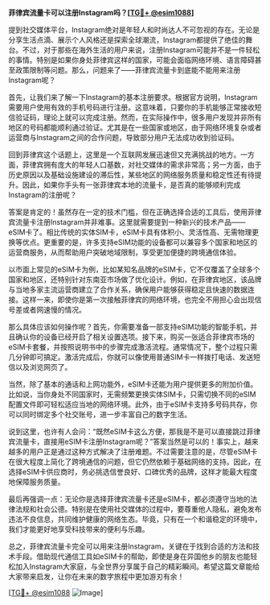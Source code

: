 **菲律宾流量卡可以注册Instagram吗？[[TG💪+ @esim1088](https://t.me/s/esim1088)]**

提到社交媒体平台，Instagram绝对是年轻人和时尚达人不可忽视的存在。无论是分享生活点滴、展示个人风格还是探索全球潮流，Instagram都提供了绝佳的舞台。不过，对于那些在海外生活的用户来说，注册Instagram可能并不是一件轻松的事情。特别是如果你身处菲律宾这样的国家，可能会面临网络环境、语言障碍甚至政策限制等问题。那么，问题来了——菲律宾流量卡到底能不能用来注册Instagram呢？

首先，让我们来了解一下Instagram的基本注册要求。根据官方说明，Instagram需要用户使用有效的手机号码进行注册。这意味着，只要你的手机能够正常接收短信验证码，理论上就可以完成注册。然而，在实际操作中，很多用户发现并非所有地区的号码都能顺利通过验证。尤其是在一些国家或地区，由于网络环境复杂或者运营商与Instagram之间的合作问题，导致部分用户无法成功收到验证码。

回到菲律宾这个话题上，这里是一个互联网发展迅速但又充满挑战的地方。一方面，菲律宾拥有庞大的年轻人口基数，对社交媒体的需求非常高；另一方面，由于历史原因以及基础设施建设的滞后性，某些地区的网络服务质量和稳定性还有待提升。因此，如果你手头有一张菲律宾本地的流量卡，是否真的能够顺利完成Instagram的注册呢？

答案是肯定的！虽然存在一定的技术门槛，但在正确选择合适的工具后，使用菲律宾流量卡注册Instagram并非难事。这里就需要提到一种新兴的技术产品——eSIM卡了。相比传统的实体SIM卡，eSIM卡具有体积小、灵活性高、无需物理更换等优点。更重要的是，许多支持eSIM功能的设备都可以兼容多个国家和地区的运营商服务，从而帮助用户突破地域限制，享受更加便捷的跨境通信体验。

以市面上常见的eSIM卡为例，比如某知名品牌的eSIM卡，它不仅覆盖了全球多个国家和地区，还特别针对东南亚市场做了优化设计。例如，在菲律宾地区，该品牌与当地多家主流运营商建立了合作关系，确保用户能够获得稳定且快速的数据连接。这样一来，即使你是第一次接触菲律宾的网络环境，也完全不用担心会出现信号差或者网速慢的情况。

那么具体应该如何操作呢？首先，你需要准备一部支持eSIM功能的智能手机，并且确认你的设备已经开启了相关设置选项。接下来，购买一张适合菲律宾市场的eSIM卡套餐，并按照说明书中的步骤完成激活流程。通常情况下，整个过程只需几分钟即可搞定。激活完成后，你就可以像使用普通SIM卡一样拨打电话、发送短信以及浏览网页了。

当然，除了基本的通话和上网功能外，eSIM卡还能为用户提供更多的附加价值。比如说，当你身处不同国家时，无需频繁更换实体SIM卡，只需切换不同的eSIM配置文件即可轻松适应当地的网络环境。此外，由于eSIM卡支持多号码共存，你可以同时绑定多个社交账号，进一步丰富自己的数字生活。

说到这里，也许有人会问：“既然eSIM卡这么方便，那我是不是可以直接跳过菲律宾流量卡，直接用eSIM卡注册Instagram呢？”答案当然是可以的！事实上，越来越多的用户正是通过这种方式解决了注册难题。不过需要注意的是，尽管eSIM卡在很大程度上简化了跨境通信的问题，但它仍然依赖于基础网络的支持。因此，在选择eSIM卡供应商时，务必挑选信誉良好、口碑优秀的品牌，这样才能最大程度地保障服务质量。

最后再强调一点：无论你是选择菲律宾流量卡还是eSIM卡，都必须遵守当地的法律法规和社会公德。特别是在使用社交媒体的过程中，要尊重他人隐私，避免发布违法不良信息，共同维护健康的网络生态。毕竟，只有在一个和谐稳定的环境中，我们才能更好地享受科技带来的便利与乐趣。

总之，菲律宾流量卡完全可以用来注册Instagram，关键在于找到合适的方法和技术手段。借助现代通信工具如eSIM卡的帮助，即使是身在异国他乡的朋友也能轻松加入Instagram大家庭，与全世界分享属于自己的精彩瞬间。希望这篇文章能给大家带来启发，让你在未来的数字旅程中更加游刃有余！

[[TG💪+ @esim1088](https://t.me/s/esim1088) ![Image](https://i.postimg.cc/4NQfJmqS/Snipaste-2025-05-13-00-14-12.png)]